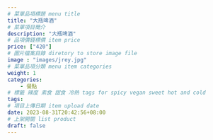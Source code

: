 ```yaml
---
# 菜單品項標題 menu title 
title: "大瓶啤酒"
# 菜單項目簡介 
description: "大瓶啤酒"
# 品項價錢標價 item price 
price: ["420"]
# 圖片檔案目錄 diretory to store image file
image : "images/jrey.jpg"
# 菜單品項分類 menu item categories 
weight: 1
categories: 
    - 餐點
# 標籤 辣度 素食 甜食 冷熱 tags for spicy vegan sweet hot and cold 
tags: 
# 項目上傳日期 item upload date 
date: 2023-08-31T20:42:56+08:00
# 上架開關 list product 
draft: false
---
```

